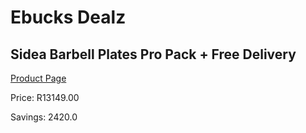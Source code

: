 
# Ebucks Dealz
## Sidea Barbell Plates Pro Pack + Free Delivery
[Product Page](https://www.ebucks.com/web/shop/productSelected.do?prodId=1173543657&catId=375509364)

Price: R13149.00

Savings: 2420.0


	
